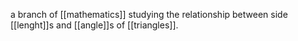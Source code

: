 a branch of [[mathematics]] studying the relationship between side [[lenght]]s and [[angle]]s of [[triangles]].